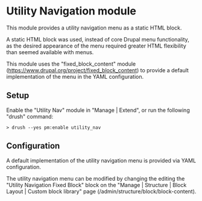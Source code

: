 # Utility Navigation module

This module provides a utility navigation menu as a static HTML block.

A static HTML block was used, instead of core Drupal menu functionality, as
the desired appearance of the menu required greater HTML flexibility than seemed
available with menus.

This module uses the "fixed_block_content" module
(<https://www.drupal.org/project/fixed_block_content>) to provide a default
implementation of the menu in the YAML configuration.

## Setup

Enable the "Utility Nav" module in "Manage | Extend", or run the following
"drush" command:

```
> drush --yes pm:enable utility_nav
```

## Configuration

A default implementation of the utility navigation menu is provided via YAML
configuration.

The utility navigation menu can be modified by changing the editing the
"Utility Navigation Fixed Block" block on the
"Manage | Structure | Block Layout | Custom block library" page
(/admin/structure/block/block-content).
